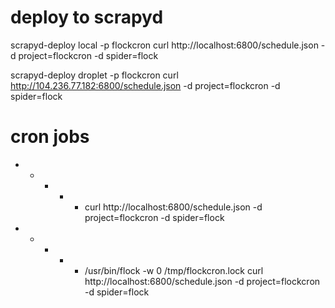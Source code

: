 # deploy to scrapyd

scrapyd-deploy local -p flockcron
curl http://localhost:6800/schedule.json -d project=flockcron -d spider=flock


scrapyd-deploy droplet -p flockcron
curl http://104.236.77.182:6800/schedule.json -d project=flockcron -d spider=flock


# cron jobs
  
  * * * * * curl http://localhost:6800/schedule.json -d project=flockcron -d spider=flock
  
  
  * * * * * /usr/bin/flock -w 0 /tmp/flockcron.lock curl http://localhost:6800/schedule.json -d project=flockcron -d spider=flock
    
  
  
